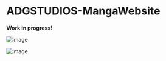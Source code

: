 # ADGSTUDIOS-MangaWebsite

**Work in progress!**

![image](https://user-images.githubusercontent.com/45560312/202811337-7b64d430-6ca8-4659-863e-1e4eeee1ee3b.png)

![image](https://user-images.githubusercontent.com/45560312/202811496-24ff34fa-584e-4c5d-8dde-ecf11617f569.png)
